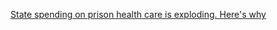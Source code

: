 [State spending on prison health care is exploding. Here's why](http://www.washingtonpost.com/blogs/govbeat/wp/2013/10/30/state-spending-on-prison-health-care-is-exploding-heres-why)
